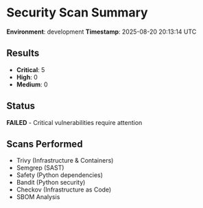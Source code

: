 # Security Scan Summary

**Environment**: development
**Timestamp**: 2025-08-20 20:13:14 UTC

## Results
- **Critical**: 5
- **High**: 0
- **Medium**: 0

## Status
**FAILED** - Critical vulnerabilities require attention

## Scans Performed
- Trivy (Infrastructure & Containers)
- Semgrep (SAST)
- Safety (Python dependencies)
- Bandit (Python security)
- Checkov (Infrastructure as Code)
- SBOM Analysis

